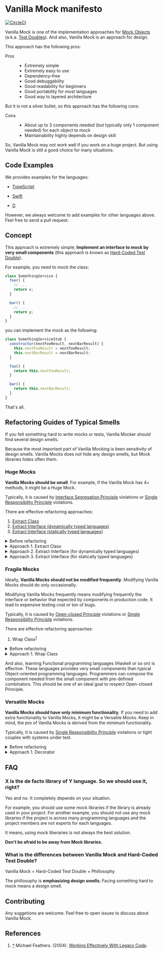 Vanilla Mock manifesto
======================

[![CircleCI](https://circleci.com/gh/vanilla-manifesto/vanilla-mock-manifesto/tree/master.svg?style=svg)](https://circleci.com/gh/vanilla-manifesto/vanilla-mock-manifesto/tree/master)

Vanilla Mock is one of the implementation approaches for [Mock Objects](https://en.wikipedia.org/wiki/Mock_object) (a.k.a. [Test Doubles](http://xunitpatterns.com/Test%20Double.html)). And also, Vanilla Mock is an approach for design.

This approach has the following pros:

<dl>
<dt>Pros</dt>
<dd><ul>
<li>Extremely simple</li>
<li>Extremely easy to use</li>
<li>Dependency-free</li>
<li>Good debuggability</li>
<li>Good readability for beginners</li>
<li>Good portability for most languages</li>
<li>Good way to layered architecture</li>
</ul></dd>
</dl>

But it is not a silver bullet, so this approach has the following cons:

<dl>
<dt>Cons</dt>
<dd><ul>
<li>About up to 3 components needed (but typically only 1 component needed) for each object to mock</li>
<li>Maintainability highly depends on design skill</li>
</ul></dd>
</dl>
<dt>

So, Vanilla Mock may not work well if you work on a huge project.
But using Vanilla Mock is still a good choice for many situations.



Code Examples
-------------

We provides examples for the languages:

<!-- TODO: JavaScript -->
- [TypeScript](./ts/)
<!-- TODO: Python -->
<!-- TODO: Go -->
- [Swift](./swift/)
<!-- TODO: C# -->
- [D](./d/)

However, we always welcome to add examples for other languages above.
Feel free to send a pull request.



Concept
-------

This approach is extremely simple; **Implement an interface to mock by very small components** (this approach is known as [Hard-Coded Test Double](http://xunitpatterns.com/Hard-Coded%20Test%20Double.html)).

For example, you need to mock the class:

```javascript
class SomethingService {
  foo() {
    // ...
    return x;
  }

  bar() {
    // ...
    return y;
  }
}
```

you can implement the mock as the following:

```javascript
class SomethingServiceStub {
  constructor(nextFooResult, nextBarResult) {
    this.nextFooResult = nextFooResult;
    this.nextBarResult = nextBarResult;
  }

  foo() {
    return this.nextFooResult;
  }

  bar() {
    return this.nextBarResult;
  }
}
```

That's all.



Refactoring Guides of Typical Smells
------------------------------------

If you felt something hard to write mocks or tests, Vanilla Mocker should find several design smells.

Because the most important part of Vanilla Mocking is keen sensitivity of design smells. 
Vanilla Mocks does not hide any design smells, but Mock libraries hides often them.



### Huge Mocks

**Vanilla Mocks should be small**. For example, if the Vanilla Mock has 4+ methods, it might be a Huge Mock.

Typically, it is caused by [Interface Segregation Principle](https://en.wikipedia.org/wiki/Interface_segregation_principle) violations or [Single Responsibility Principle](https://en.wikipedia.org/wiki/Single_responsibility_principle) violations.

There are effective refactoring approaches:

1. [Extract Class](https://www.refactoring.com/catalog/extractClass.html)
2. [Extract Interface (dynamically typed languages)](https://www.refactoring.com/catalog/extractInterface.html)
3. [Extract Interface (statically typed languages)](https://www.refactoring.com/catalog/extractInterface.html)

<details>
<summary>Before refactoring</summary>

```javascript
class Huge {
  foo() { /* ... */ }
  bar() { /* ... */ }
  baz() { /* ... */ }
  qux() { /* ... */ }
}



// PROBLEM: Some users may use only few methods of Huge, but Vanilla Mocking needs
//          to do hard-code all of the methods... It is bored.
class ActualHugeUser {
  constructor(huge) {
    this.huge = huge;
  }


  doSomething() {
    // ...

    if (this.huge.foo()) {
      return;
    }

    // ...
  }
}
```
</details>

<details>
<summary>Approach 1. Extract Class</summary>

```javascript
// APPROACH-1: The best approach is separating the fat component.
class Foo {
  foo() { /* ... */ }
}

class BarBaz {
  bar() { /* ... */ }
  baz() { /* ... */ }
}

// ...


// RESULT: It is enough that only few methods need to be mocked.
class ActualHugeUser {
  constructor(foo) {
    this.foo = foo;
  }


  doSomething() {
    // ...

    if (this.foo.foo()) {
      return;
    }

    // ...
  }
}
```

```javascript
// GOOD: the Vanilla Mock bacames small.
class FooStub {
  foo() { /* ... */ }
}
```
</details>

<details>
<summary>Approach 2. Extract Interface (for dynamically typed languages)</summary>

```javascript
// APPROACH-2: If you can't separate the component, you can still hide
//             unrelated methods by creating the thin wrapper. It respect
//             Interface Segregation Principle.
class Foo {
  constructor(huge) {
    this.huge = huge;
  }

  foo() { return this.huge; }
}


class ActualHugeUser {
  constructor(foo) {
    this.foo = foo;
  }


  doSomething() {
    // ...

    if (this.foo.foo()) {
      return;
    }

    // ...
  }
}
```

```javascript
// GOOD: the Vanilla Mock bacames small.
class FooStub {
  foo() { /* ... */ }
}
```
</details>

<details>
<summary>Approach 3. Extract Interface (for statically typed languages)</summary>

```typescript
// APPROACH-3: If you uses a statically typed language, you can take the another
//             approach simular to APPROACH-2 but more handy. Separating
//             the interface of the depended on component into several
//             small interfaces and implementing all of them by the depended on
//             component. Then, you can indivisually implement Vanilla Mocks
//             with the small interfaces.

interface Foo { foo(): void; }
interface Bar { bar(): void; }
interface Baz { baz(): void; }
interface Qux { qux(): void; }


class Huge implements Foo, Bar, Baz, Qux {
  /* ... */
}


// Switch the depended on component to the small interface.
// It is like wrapping by thin wrapper but you can pass a Huge instance without the wrappers.
class ActualHugeUser {
  constructor(private foo: Foo) {}


  doSomething() {
    // ...

    if (this.foo.foo()) {
      return;
    }

    // ...
  }
}
```

```typescript
// GOOD: the Vanilla Mock bacames small.
class FooStub implements Foo {
  foo(): void { /* ... */ }
}
```
</details>




### Fragile Mocks

Ideally, **Vanilla Mocks should not be modified frequently**. Modifying Vanilla Mocks should do only occasionally.

Modifying Vanilla Mocks frequently means modifying frequently the interface or behavior that expected by components in production code.
It lead to expensive testing cost or ton of bugs.

Typically, it is caused by [Open-closed Principle](https://en.wikipedia.org/wiki/Open%E2%80%93closed_principle) violations or [Single Responsibility Principle](https://en.wikipedia.org/wiki/Single_responsibility_principle) violations.

There are effective refactoring approaches:

1. Wrap Class<sup><a id="note-ref-WEwLC-c6" href="#note-WEwLC-c6">1</a></sup>



<details>
<summary>Before refactoring</summary>

If you need to add the feature for caches to:

```javascript
class FooRepository {
  fetch() {
    // ...
  }
}
```

then, the simple but bad solution is:

```javascript
class FooRepository {
  // BAD: Method signature has been changed. It will lead to change the Vanilla Mock.
  fetch(ignoreCaches) {
    if (!ignoreCaches) {
        // ...
    }
    // ...
  }
}
```
</details>

<details>
<summary>Approach 1. Wrap Class</summary>

Instead, creating the Wrap Class like following:

```javascript
// GOOD: Method signature did not changed. It can keep existing the Vanilla Mock.
class CachedFooRepository {
  constructor(fooRepo) {
    this.fooRepo = fooRepo;
  }

  fetch() {
    if (this.hasCache) {
      // ...
    }

    return this.fooRepo.fetch();
  }
}
```
</details>

And also, learning Functional programming languages (Haskell or so on) is effective.
These languages provides very small components than typical Object-oriented programming languages.
Programmers can compose the component needed from the small component with pre-defined combinators.
This should be one of an ideal goal to respect Open-closed Principle.



### Versatile Mocks

**Vanilla Mocks should have only minimum functionality**. If you need to add extra functionality to Vanilla Mocks, it might be a Versatile Mocks. Keep in mind, the pro of Vanilla Mocks is derived from the minimum functionality.

Typically, it is caused by [Single Responsibility Principle](https://en.wikipedia.org/wiki/Single_responsibility_principle) violations or tight couples with systems under test.

<details>
<summary>Before refactoring</summary>

The component need to be mock is:

```javascript
class SomethingGreatService {
  // ROOT CAUSE: Typical Bulleted Method.
  doSomething(callback) {
    // ...

    if (isConnectionProblem()) {
      throw new ConnectionProblem();
    }

    if (this.config.shouldNeverDispatch) {
      return;
    }

    if (DateUtils.isLeapYear(new Date())) {
      return;
    }

    callback();
  }
}
```

the component is used like:

```javascript
somethingGreatService.doSomething(() => {
  doAnotherSomething();
});
```

then, we will face to the Versatile Mock:

```javascript
// PROBLEM: This Vanilla Mock has noisey features.
class SomethingGreatServiceStub {
  constructor(stubMode) {
    this.stubMode = stubMode;
  }


  doSomething(callback) {
    switch (this.stubMode) {
      case STUB_MODE_CONNECTION_PROBLEM:
        throw new ConnectoinProblem();
      case STUB_MODE_NEVER_DISPATCH:
      case STUB_MODE_LEAP_YEAR:
        return;
      default:
        setTimeout(0, callback);
    }
  }
}
```
</details>

<details>
<summary>Approach 1. Decorator</summary>

```javascript
// APPROACH: Move branches to small simple decorators.
class SomethingGreatService {
  doSomething(callback) {
    // ...
    callback();
  }
}


// NOTE: These decorators can test indivisually.
function handleConnectionProblem(callback) {
  return () => {
    if (isConnectoinProblem()) {
      throw new ConnectionProblem(x);
    }
    callback();
  };
}


function careConfig(config, callback) {
  return () => {
    if (config.shouldNeverDispatch) {
      return;
    }
    callback();
  };
}


function handleLeapYearProblem(callback) {
  return () => {
    if (DateUtils.isLeapYear(new Date())) {
      return;
    }
    callback();
  };
}
```

```javascript
// The service can be used like:
somethingGreatService.doSomething(handleConnectionProblem(careConfig(config, handleLeapYearProblem(() => {
  doAnotherSomething();
}))));
```

```javascript
// GOOD: Vanilla Mocks have only minimum functionality.
class SomethingGreatServiceStub {
  doSomething(callback) {
    setTimeout(0, callback);
  }
}
```
</details>



FAQ
---

### X is the de facto library of Y language. So we should use it, right?

Yes and no. It completely depends on your situation.

For example, you should use some mock libraries if the library is already used in your project.
For another example, you should not use any mock libraries if the project is across many programming languages and the project members are not experts for each languages.

It means, using mock liberaries is not always the best solution.

**Don't be afraid to be away from Mock libraries.**



### What is the differences between Vanilla Mock and Hard-Coded Test Double?

Vanilla Mock = Hard-Coded Test Double + Phillosophy

The phillosophy is **emphasizing design smells**; Facing something hard to mock means a design smell.



Contributing
------------

Any suggetions are welcome.
Feel free to open issues to discuss about Vanilla Mock.



References
----------

1. **<a id="note-WEwLC-c6" href="#note-ref-WEwLC-c6">^</a>** Michael Feathers. (2004). [Working Effectively With Legacy Code](https://www.pearson.com/us/higher-education/program/Feathers-Working-Effectively-with-Legacy-Code/PGM254740.html).
